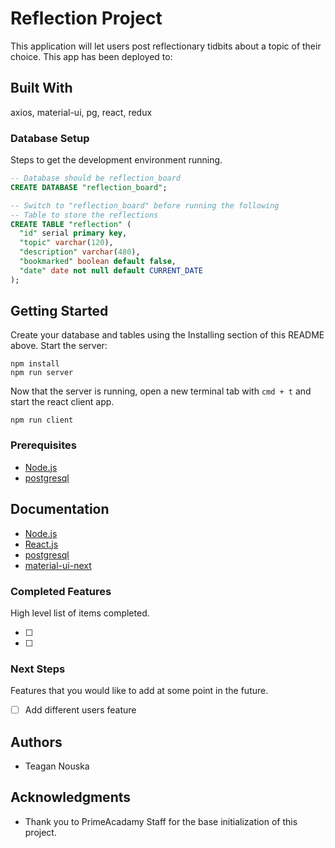 # Reflection Project

This application will let users post reflectionary tidbits about a topic of their choice. This app has been deployed to: 
<!-- insert heroku website here -->

## Built With

axios, material-ui, pg, react, redux

### Database Setup

Steps to get the development environment running.

```sql
-- Database should be reflection_board
CREATE DATABASE "reflection_board";

-- Switch to "reflection_board" before running the following
-- Table to store the reflections
CREATE TABLE "reflection" (
  "id" serial primary key,
  "topic" varchar(120),
  "description" varchar(480),
  "bookmarked" boolean default false,
  "date" date not null default CURRENT_DATE
);
```

## Getting Started

Create your database and tables using the Installing section of this README above. Start the server:

```
npm install
npm run server
```

Now that the server is running, open a new terminal tab with `cmd + t` and start the react client app.

```
npm run client
```
### Prerequisites

- [Node.js](https://nodejs.org/en/)
- [postgresql](https://www.postgresql.org/download/)



<!-- ## Screen Shot

Include one or two screen shots of your project here (optional). Remove if unused. -->

## Documentation

- [Node.js](https://nodejs.org/en/)
- [React.js](https://reactjs.org/)
- [postgresql](https://www.postgresql.org/docs/)
- [material-ui-next](https://material-ui-next.com/)

### Completed Features

High level list of items completed.

- [ ] 
- [ ] 

### Next Steps

Features that you would like to add at some point in the future.

- [ ] Add different users feature

## Authors

* Teagan Nouska


## Acknowledgments

* Thank you to PrimeAcadamy Staff for the base initialization of this project.